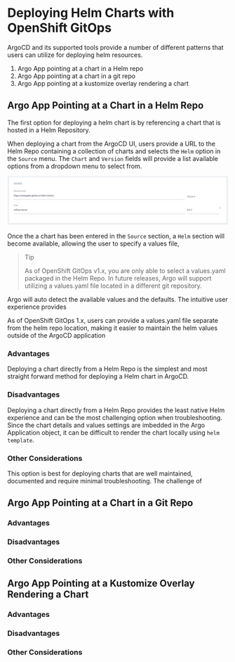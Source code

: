 # Deploying Helm Charts with OpenShift GitOps

ArgoCD and its supported tools provide a number of different patterns that users can utilize for deploying helm resources.

1) Argo App pointing at a chart in a Helm repo
2) Argo App pointing at a chart in a git repo
3) Argo App pointing at a kustomize overlay rendering a chart

## Argo App Pointing at a Chart in a Helm Repo

The first option for deploying a helm chart is by referencing a chart that is hosted in a Helm Repository.

When deploying a chart from the ArgoCD UI, users provide a URL to the Helm Repo containing a collection of charts and selects the `Helm` option in the `Source` menu.  The `Chart` and `Version` fields will provide a list available options from a dropdown menu to select from.

![helm-repo-deployment](images/argo-helm-repo-ui.png)

Once the a chart has been entered in the `Source` section, a `Helm` section will become available, allowing the user to specify a values file, 

> Tip
>
> As of OpenShift GitOps v1.x, you are only able to select a values.yaml packaged in the Helm Repo.  In future releases, Argo will support utilizing a values.yaml file located in a different git repository.

Argo will auto detect the available values and the defaults.  The intuitive user experience provides 

As of OpenShift GitOps 1.x, users can provide a values.yaml file separate from the helm repo location, making it easier to maintain the helm values outside of the ArgoCD application

### Advantages

Deploying a chart directly from a Helm Repo is the simplest and most straight forward method for deploying a Helm chart in ArgoCD.  

### Disadvantages

Deploying a chart directly from a Helm Repo provides the least native Helm experience and can be the most challenging option when troubleshooting.  Since the chart details and values settings are imbedded in the Argo Application object, it can be difficult to render the chart locally using `helm template`.

### Other Considerations

This option is best for deploying charts that are well maintained, documented and require minimal troubleshooting.  The challenge of 

## Argo App Pointing at a Chart in a Git Repo



### Advantages

### Disadvantages

### Other Considerations

## Argo App Pointing at a Kustomize Overlay Rendering a Chart

### Advantages

### Disadvantages

### Other Considerations


